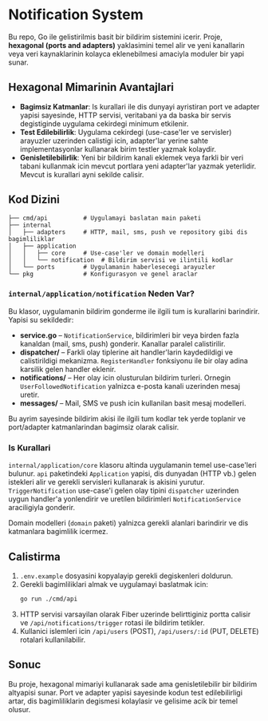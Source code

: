 # Notification System

Bu repo, Go ile gelistirilmis basit bir bildirim sistemini icerir. Proje, **hexagonal (ports and adapters)** yaklasimini temel alir ve yeni kanallarin veya veri kaynaklarinin kolayca eklenebilmesi amaciyla moduler bir yapi sunar.

## Hexagonal Mimarinin Avantajlari

- **Bagimsiz Katmanlar**: Is kurallari ile dis dunyayi ayristiran port ve adapter yapisi sayesinde, HTTP servisi, veritabani ya da baska bir servis degistiginde uygulama cekirdegi minimum etkilenir.
- **Test Edilebilirlik**: Uygulama cekirdegi (use-case'ler ve servisler) arayuzler uzerinden calistigi icin, adapter'lar yerine sahte implementasyonlar kullanarak birim testler yazmak kolaydir.
- **Genisletilebilirlik**: Yeni bir bildirim kanali eklemek veya farkli bir veri tabani kullanmak icin mevcut portlara yeni adapter'lar yazmak yeterlidir. Mevcut is kurallari ayni sekilde calisir.

## Kod Dizini

```
├── cmd/api          # Uygulamayi baslatan main paketi
├── internal
│   ├── adapters     # HTTP, mail, sms, push ve repository gibi dis bagimliliklar
│   ├── application
│   │   ├── core     # Use-case'ler ve domain modelleri
│   │   └── notification  # Bildirim servisi ve ilintili kodlar
│   └── ports        # Uygulamanin haberlesecegi arayuzler
└── pkg              # Konfigurasyon ve genel araclar
```

### `internal/application/notification` Neden Var?

Bu klasor, uygulamanin bildirim gonderme ile ilgili tum is kurallarini barindirir. Yapisi su sekildedir:

- **service.go** – `NotificationService`, bildirimleri bir veya birden fazla kanaldan (mail, sms, push) gonderir. Kanallar paralel calistirilir.
- **dispatcher/** – Farkli olay tiplerine ait handler'larin kaydedildigi ve calistirildigi mekanizma. `RegisterHandler` fonksiyonu ile bir olay adina karsilik gelen handler eklenir.
- **notifications/** – Her olay icin olusturulan bildirim turleri. Ornegin `UserFollowedNotification` yalnizca e-posta kanali uzerinden mesaj uretir.
- **messages/** – Mail, SMS ve push icin kullanilan basit mesaj modelleri.

Bu ayrim sayesinde bildirim akisi ile ilgili tum kodlar tek yerde toplanir ve port/adapter katmanlarindan bagimsiz olarak calisir.

### Is Kurallari

`internal/application/core` klasoru altinda uygulamanin temel use-case'leri bulunur. `api` paketindeki `Application` yapisi, dis dunyadan (HTTP vb.) gelen istekleri alir ve gerekli servisleri kullanarak is akisini yurutur. `TriggerNotification` use-case'i gelen olay tipini `dispatcher` uzerinden uygun handler'a yonlendirir ve uretilen bildirimleri `NotificationService` araciligiyla gonderir.

Domain modelleri (`domain` paketi) yalnizca gerekli alanlari barindirir ve dis katmanlara bagimlilik icermez.

## Calistirma

1. `.env.example` dosyasini kopyalayip gerekli degiskenleri doldurun.
2. Gerekli bagimliliklari almak ve uygulamayi baslatmak icin:
   ```bash
   go run ./cmd/api
   ```
3. HTTP servisi varsayilan olarak Fiber uzerinde belirttiginiz portta calisir ve `/api/notifications/trigger` rotasi ile bildirim tetikler.
4. Kullanici islemleri icin `/api/users` (POST), `/api/users/:id` (PUT, DELETE) rotalari kullanilabilir.

## Sonuc

Bu proje, hexagonal mimariyi kullanarak sade ama genisletilebilir bir bildirim altyapisi sunar. Port ve adapter yapisi sayesinde kodun test edilebilirligi artar, dis bagimliliklarin degismesi kolaylasir ve gelisime acik bir temel olusur.
